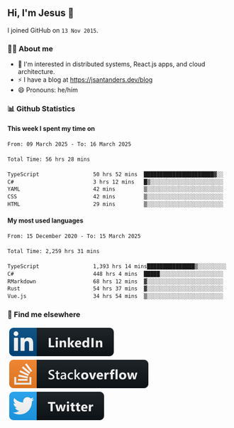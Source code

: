 ## Hi, I'm Jesus 👋

I joined GitHub on `13 Nov 2015`.

<!-- Talking about you -->

### 👨‍💻 About me

- 👦 I'm interested in distributed systems, React.js apps, and cloud architecture.
- ⚡️ I have a blog at <https://jsantanders.dev/blog>
- 😄 Pronouns: he/him

### 📊 Github Statistics

#### This week I spent my time on

<!--START_SECTION:weekly-->

```txt
From: 09 March 2025 - To: 16 March 2025

Total Time: 56 hrs 28 mins

TypeScript                 50 hrs 52 mins  ██████████████████████▓░░   90.10 %
C#                         3 hrs 12 mins   █▒░░░░░░░░░░░░░░░░░░░░░░░   05.69 %
YAML                       42 mins         ▒░░░░░░░░░░░░░░░░░░░░░░░░   01.26 %
CSS                        42 mins         ▒░░░░░░░░░░░░░░░░░░░░░░░░   01.25 %
HTML                       29 mins         ▒░░░░░░░░░░░░░░░░░░░░░░░░   00.87 %
```

<!--END_SECTION:weekly-->

#### My most used languages

<!--START_SECTION:alltime-->

```txt
From: 15 December 2020 - To: 15 March 2025

Total Time: 2,259 hrs 31 mins

TypeScript                 1,393 hrs 14 mins███████████████▒░░░░░░░░░   61.66 %
C#                         448 hrs 4 mins  █████░░░░░░░░░░░░░░░░░░░░   19.83 %
RMarkdown                  68 hrs 12 mins  ▓░░░░░░░░░░░░░░░░░░░░░░░░   03.02 %
Rust                       54 hrs 37 mins  ▓░░░░░░░░░░░░░░░░░░░░░░░░   02.42 %
Vue.js                     34 hrs 54 mins  ▒░░░░░░░░░░░░░░░░░░░░░░░░   01.55 %
```

<!--END_SECTION:alltime-->

### 📢 Find me elsewhere

<p>
  <a target="_blank" href="https://linkedin.com/in/jsantanders">
    <img src="https://github.com/jsantanders/jsantanders/blob/master/img/linkedin.svg" alt="LinkedIn" style="vertical-align:top; margin:4px">
  </a>
  
  <a target="_blank" href="https://stackoverflow.com/users/7318331/jesus-santander">
    <img src="https://github.com/jsantanders/jsantanders/blob/master/img/stackoverflow.svg" alt="StackOverflow" style="vertical-align:top; margin:4px">
  </a>
  
  <a target="_blank" href="http://twitter.com/jsantanders">
    <img src="https://github.com/jsantanders/jsantanders/blob/master/img/twitter.svg" alt="Twitter" style="vertical-align:top; margin:4px">
  </a>
</p>
